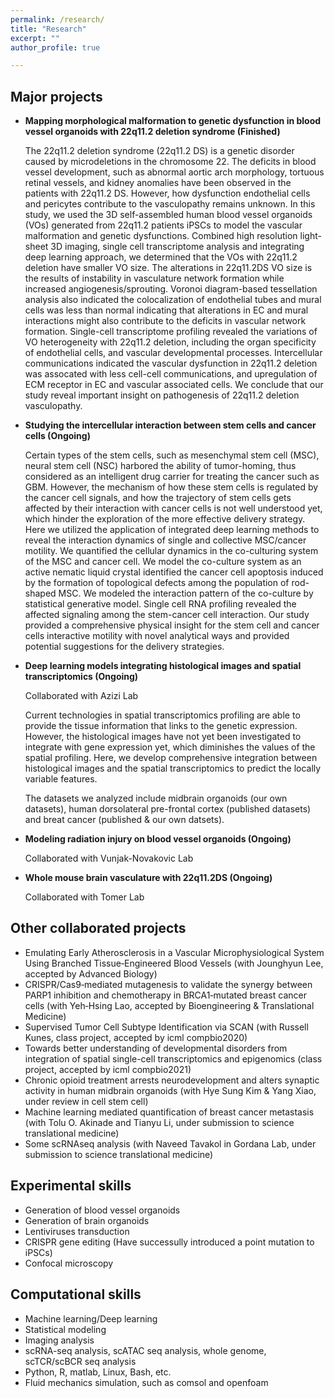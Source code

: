 ```yaml
---
permalink: /research/
title: "Research"
excerpt: ""
author_profile: true

---
```


Major projects
----
* **Mapping morphological malformation to genetic dysfunction in blood vessel organoids with 22q11.2 deletion syndrome (Finished)** 

    The 22q11.2 deletion syndrome (22q11.2 DS) is a genetic disorder caused by microdeletions in the chromosome 22. The deficits in blood vessel development, such as abnormal aortic arch morphology, tortuous retinal vessels, and kidney anomalies have been observed in the patients with 22q11.2 DS. However, how dysfunction endothelial cells and pericytes contribute to the vasculopathy remains unknown. In this study, we used the 3D self-assembled human blood vessel organoids (VOs) generated from 22q11.2 patients iPSCs to model the vascular malformation and genetic dysfunctions. Combined high resolution light-sheet 3D imaging,  single cell transcriptome analysis and integrating deep learning approach, we determined that the VOs with 22q11.2 deletion have smaller VO size. The alterations in 22q11.2DS VO size is the results of  instability in vasculature network formation while increased angiogenesis/sprouting. Voronoi diagram-based tessellation analysis also indicated the colocalization of endothelial tubes and mural cells was less than normal indicating that alterations in EC and mural interactions might also contribute to the deficits in vascular network formation. Single-cell transcriptome profiling revealed the variations of VO heterogeneity with 22q11.2 deletion, including the organ specificity of endothelial cells, and vascular developmental processes. Intercellular communications indicated the vascular dysfunction in 22q11.2 deletion was assocated with less cell-cell communications, and upregulation of ECM receptor in EC and vascular associated cells. We conclude that our study reveal important insight on pathogenesis of 22q11.2 deletion vasculopathy. 

* **Studying the intercellular interaction between stem cells and cancer cells (Ongoing)**

    Certain types of the stem cells, such as mesenchymal stem cell (MSC), neural stem cell (NSC) harbored the ability of tumor-homing, thus considered as an intelligent drug carrier for treating the cancer such as GBM. However, the mechanism of how these stem cells is regulated by the cancer cell signals, and how the trajectory of stem cells gets affected by their interaction with cancer cells is not well understood yet, which hinder the exploration of the more effective delivery strategy. Here we utilized the application of integrated deep learning methods to reveal the interaction dynamics of single and collective MSC/cancer motility. We quantified the cellular dynamics in the co-culturing system of the MSC and cancer cell. We model the co-culture system as an active nematic liquid crystal identified the cancer cell apoptosis induced by the formation of topological defects among the population of rod-shaped MSC. We modeled the interaction pattern of the co-culture by statistical generative model. Single cell RNA profiling revealed the affected signaling among the stem-cancer cell interaction. Our study provided a comprehensive physical insight for the stem cell and cancer cells interactive motility with novel analytical ways and provided potential suggestions for the delivery strategies. 

* **Deep learning models integrating histological images and spatial transcriptomics (Ongoing)**

    Collaborated with Azizi Lab
    
    Current technologies in spatial transcriptomics profiling are able to provide the tissue information that links to the genetic expression. However, the histological images have not yet been investigated to integrate with gene expression yet, which diminishes the values of the spatial profiling. Here, we develop comprehensive integration between histological images and the spatial transcriptomics to predict the locally variable features. 
    
    The datasets we analyzed include midbrain organoids (our own datasets), human dorsolateral pre-frontal cortex (published datasets) and breat cancer (published & our own datsets).  

* **Modeling radiation injury on blood vessel organoids (Ongoing)** 
    
    Collaborated with Vunjak-Novakovic Lab


* **Whole mouse brain vasculature with 22q11.2DS (Ongoing)**
   
   Collaborated with Tomer Lab

Other collaborated projects
----
* Emulating Early Atherosclerosis in a Vascular Microphysiological System Using Branched Tissue‐Engineered Blood Vessels (with Jounghyun Lee,  accepted by Advanced Biology)
* CRISPR/Cas9‐mediated mutagenesis to validate the synergy between PARP1 inhibition and chemotherapy in BRCA1‐mutated breast cancer cells (with Yeh‐Hsing Lao, accepted by Bioengineering & Translational Medicine)
* Supervised Tumor Cell Subtype Identification via SCAN (with Russell Kunes, class project, accepted by icml compbio2020)
* Towards better understanding of developmental disorders from integration of spatial single-cell transcriptomics and epigenomics (class project, accepted by icml compbio2021)
* Chronic opioid treatment arrests neurodevelopment and alters synaptic activity in human midbrain organoids (with Hye Sung Kim & Yang Xiao, under review in cell stem cell)
* Machine learning mediated quantification of breast cancer metastasis (with Tolu O. Akinade and Tianyu Li, under submission to science translational medicine)
* Some scRNAseq analysis (with Naveed Tavakol in Gordana Lab, under submission to science translational medicine)

Experimental skills
----
* Generation of blood vessel organoids
* Generation of brain organoids
* Lentiviruses transduction
* CRISPR gene editing (Have successully introduced a point mutation to iPSCs)
* Confocal microscopy

Computational skills
----
* Machine learning/Deep learning
* Statistical modeling
* Imaging analysis
* scRNA-seq analysis, scATAC seq analysis, whole genome, scTCR/scBCR seq analysis
* Python, R, matlab, Linux, Bash, etc.
* Fluid mechanics simulation, such as comsol and openfoam





